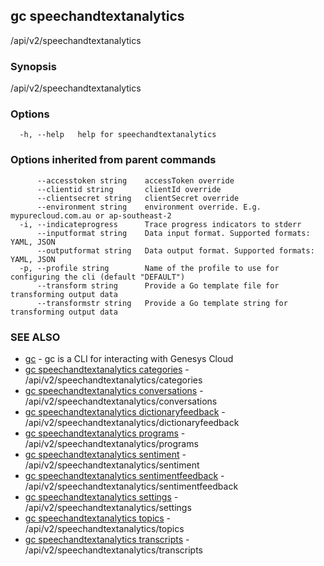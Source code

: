 ## gc speechandtextanalytics

/api/v2/speechandtextanalytics

### Synopsis

/api/v2/speechandtextanalytics

### Options

```
  -h, --help   help for speechandtextanalytics
```

### Options inherited from parent commands

```
      --accesstoken string    accessToken override
      --clientid string       clientId override
      --clientsecret string   clientSecret override
      --environment string    environment override. E.g. mypurecloud.com.au or ap-southeast-2
  -i, --indicateprogress      Trace progress indicators to stderr
      --inputformat string    Data input format. Supported formats: YAML, JSON
      --outputformat string   Data output format. Supported formats: YAML, JSON
  -p, --profile string        Name of the profile to use for configuring the cli (default "DEFAULT")
      --transform string      Provide a Go template file for transforming output data
      --transformstr string   Provide a Go template string for transforming output data
```

### SEE ALSO

* [gc](gc.html)	 - gc is a CLI for interacting with Genesys Cloud
* [gc speechandtextanalytics categories](gc_speechandtextanalytics_categories.html)	 - /api/v2/speechandtextanalytics/categories
* [gc speechandtextanalytics conversations](gc_speechandtextanalytics_conversations.html)	 - /api/v2/speechandtextanalytics/conversations
* [gc speechandtextanalytics dictionaryfeedback](gc_speechandtextanalytics_dictionaryfeedback.html)	 - /api/v2/speechandtextanalytics/dictionaryfeedback
* [gc speechandtextanalytics programs](gc_speechandtextanalytics_programs.html)	 - /api/v2/speechandtextanalytics/programs
* [gc speechandtextanalytics sentiment](gc_speechandtextanalytics_sentiment.html)	 - /api/v2/speechandtextanalytics/sentiment
* [gc speechandtextanalytics sentimentfeedback](gc_speechandtextanalytics_sentimentfeedback.html)	 - /api/v2/speechandtextanalytics/sentimentfeedback
* [gc speechandtextanalytics settings](gc_speechandtextanalytics_settings.html)	 - /api/v2/speechandtextanalytics/settings
* [gc speechandtextanalytics topics](gc_speechandtextanalytics_topics.html)	 - /api/v2/speechandtextanalytics/topics
* [gc speechandtextanalytics transcripts](gc_speechandtextanalytics_transcripts.html)	 - /api/v2/speechandtextanalytics/transcripts


